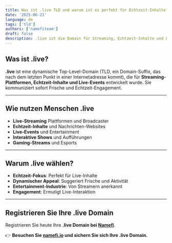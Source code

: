```yaml
---
title: Was ist .live TLD und warum ist es perfekt für Echtzeit-Inhalte?
date: '2025-06-21'
language: de
tags: ['tld']
authors: ['namefiteam']
draft: false
description: .live ist die Domain für Streaming, Echtzeit-Inhalte und Live-Events. Perfekt für Broadcaster und Live-Entertainment.
---
```


## **Was ist .live?**

**.live** ist eine dynamische Top-Level-Domain (TLD, ein Domain-Suffix, das nach dem letzten Punkt in einer Internetadresse kommt), die für **Streaming-Plattformen, Echtzeit-Inhalte und Live-Events** entwickelt wurde. Sie kommuniziert sofort Frische und Echtzeit-Engagement.

---

## **Wie nutzen Menschen .live**

* **Live-Streaming** Plattformen und Broadcaster
* **Echtzeit-Inhalte** und Nachrichten-Websites
* **Live-Events** und Entertainment
* **Interaktive Shows** und Aufführungen
* **Gaming-Streams** und Esports

---

## **Warum .live wählen?**

* **Echtzeit-Fokus**: Perfekt für Live-Inhalte
* **Dynamischer Appeal**: Suggeriert Frische und Aktivität
* **Entertainment-Industrie**: Von Streamern anerkannt
* **Engagement**: Ermutigt Live-Interaktion

---

## **Registrieren Sie Ihre .live Domain**

Registrieren Sie heute Ihre **.live Domain bei [Namefi](https://namefi.io)**.

👉 **Besuchen Sie [namefi.io](https://namefi.io) und sichern Sie sich Ihre .live Domain.**